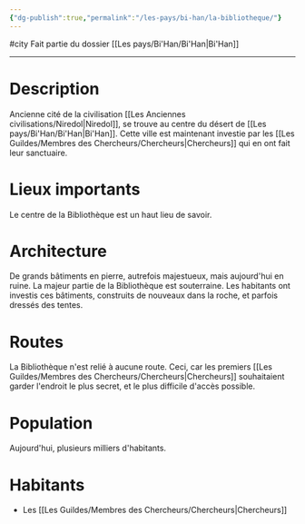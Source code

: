 ```yaml
---
{"dg-publish":true,"permalink":"/les-pays/bi-han/la-bibliotheque/"}
---
```


#city 
Fait partie du dossier [[Les pays/Bi'Han/Bi'Han\|Bi'Han]]

-------

# Description
Ancienne cité de la civilisation [[Les Anciennes civilisations/Niredol\|Niredol]], se trouve au centre du désert de [[Les pays/Bi'Han/Bi'Han\|Bi'Han]]. Cette ville est maintenant investie par les [[Les Guildes/Membres des Chercheurs/Chercheurs\|Chercheurs]] qui en ont fait leur sanctuaire.
# Lieux importants
Le centre de la Bibliothèque est un haut lieu de savoir.
# Architecture
De grands bâtiments en pierre, autrefois majestueux, mais aujourd'hui en ruine. La majeur partie de la Bibliothèque est souterraine. Les habitants ont investis ces bâtiments, construits de nouveaux dans la roche, et parfois dressés des tentes.
# Routes
La Bibliothèque n'est relié à aucune route. Ceci, car les premiers [[Les Guildes/Membres des Chercheurs/Chercheurs\|Chercheurs]] souhaitaient garder l'endroit le plus secret, et le plus difficile d'accès possible.
# Population
Aujourd'hui, plusieurs milliers d'habitants.
# Habitants
- Les [[Les Guildes/Membres des Chercheurs/Chercheurs\|Chercheurs]]